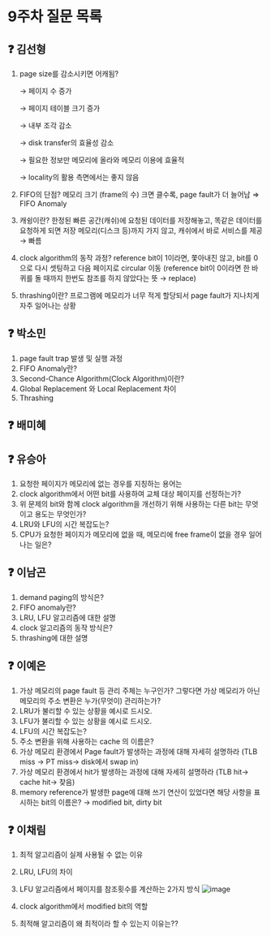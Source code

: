 # 9주차 질문 목록

## ❓ 김선형
1. page size를 감소시키면 어캐됨?
    
    → 페이지 수 증가
    
    → 페이지 테이블 크기 증가
    
    → 내부 조각 감소
    
    → disk transfer의 효율성 감소
    
    → 필요한 정보만 메모리에 올라와 메모리 이용에 효율적
    
    → locality의 활용 측면에서는 좋지 않음
    
2. FIFO의 단점? 메모리 크기 (frame의 수) 크면 클수록, page fault가 더 늘어남 ⇒ FIFO Anomaly
3. 캐슁이란? 한정된 빠른 공간(캐쉬)에 요청된 데이터를 저장해놓고, 똑같은 데이터를 요청하게 되면 저장 메모리(디스크 등)까지 가지 않고, 캐쉬에서 바로 서비스를 제공 → 빠름
4. clock algorithm의 동작 과정? reference bit이 1이라면, 쫓아내진 않고, bit를 0으로 다시 셋팅하고 다음 페이지로 circular 이동 (reference bit이 0이라면 한 바퀴를 돌 때까지 한번도 참조를 하지 않았다는 뜻 → replace)
5. thrashing이란? 프로그램에 메모리가 너무 적게 할당되서 page fault가 지나치게 자주 일어나는 상황

## ❓ 박소민
1. page fault trap 발생 및 실행  과정
2. FIFO Anomaly란?
3. Second-Chance Algorithm(Clock Algorithm)이란?
4. Global Replacement 와 Local Replacement 차이
5. Thrashing 

## ❓ 배미혜


## ❓ 유승아

1. 요청한 페이지가 메모리에 없는 경우를 지칭하는 용어는
2. clock algorithm에서 어떤 bit를 사용하여 교체 대상 페이지를 선정하는가?
3. 위 문제의 bit와 함께 clock algorithm을 개선하기 위해 사용하는 다른 bit는 무엇이고 용도는 무엇인가?
4. LRU와 LFU의 시간 복잡도는?
5. CPU가 요청한 페이지가 메모리에 없을 때, 메모리에 free frame이 없을 경우 일어나는 일은?

## ❓ 이남곤

1. demand paging의 방식은?
2. FIFO anomaly란?
3. LRU, LFU 알고리즘에 대한 설명
4. clock 알고리즘의 동작 방식은?
5. thrashing에 대한 설명

## ❓ 이예은

1. 가상 메모리의 page fault 등 관리 주체는 누구인가? 그렇다면 가상 메모리가 아닌 메모리의 주소 변환은 누가(무엇이) 관리하는가?
2. LRU가 불리할 수 있는 상황을 예시로 드시오.
3. LFU가 불리할 수 있는 상황을 예시로 드시오.
4. LFU의 시간 복잡도는?
5. 주소 변환을 위해 사용하는 cache 의 이름은?
6. 가상 메모리 환경에서 Page fault가 발생하는 과정에 대해 자세히 설명하라 
(TLB miss → PT miss→ disk에서 swap in)
7. 가상 메모리 환경에서 hit가 발생하는 과정에 대해 자세히 설명하라 
(TLB hit→ cache hit→ 찾음)
8. memory reference가 발생한 page에 대해 쓰기 연산이 있었다면 해당 사항을 표시하는 bit의 이름은?
→ modified bit, dirty bit


## ❓ 이채림

1. 최적 알고리즘이 실제 사용될 수 없는 이유
2. LRU, LFU의 차이
3. LFU 알고리즘에서 페이지를 참조횟수를 계산하는 2가지 방식
    ![image](https://user-images.githubusercontent.com/90683516/229358261-f1dfbfb2-b94f-4c27-83fc-658bd88b0bc6.png)

    
4. clock algorithm에서 modified bit의 역할
5. 최적해 알고리즘이 왜 최적이라 할 수 있는지 이유는??

